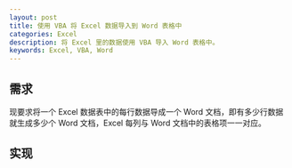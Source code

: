 ```yaml
---
layout: post
title: 使用 VBA 将 Excel 数据导入到 Word 表格中
categories: Excel
description: 将 Excel 里的数据使用 VBA 导入 Word 表格中。
keywords: Excel, VBA, Word
---
```


## 需求

现要求将一个 Excel 数据表中的每行数据导成一个 Word 文档，即有多少行数据就生成多少个 Word 文档，Excel 每列与 Word 文档中的表格项一一对应。

## 实现
